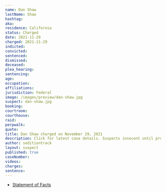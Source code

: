 ```yaml
---
name: Dan Shaw
lastName: Shaw
hashtag:
aka:
residence: California
status: Charged
date: 2021-11-29
charged: 2021-11-29
indicted:
convicted:
sentenced:
dismissed:
deceased:
plea_hearing:
sentencing:
age:
occupation:
affiliations:
jurisdiction: Federal
image: /images/preview/dan-shaw.jpg
suspect: dan-shaw.jpg
booking:
courtroom:
courthouse:
raid:
perpwalk:
quote:
title: Dan Shaw charged on November 29, 2021
description: Click for latest case details. Suspects innocent until proven guilty.
author: seditiontrack
layout: suspect
published: true
caseNumber:
videos:
charges:
sentence:
---
```

- [Statement of Facts](https://storage.courtlistener.com/recap/gov.uscourts.dcd.237940/gov.uscourts.dcd.237940.1.1.pdf)
